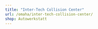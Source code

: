 ```yaml
---
title: "Inter-Tech Collision Center"
url: /omaha/inter-tech-collision-center/
shop: Autowerkstatt
---
```

